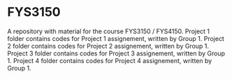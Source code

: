 # FYS3150
A repository with material for the course FYS3150 / FYS4150. 
Project 1 folder contains codes for Project 1 assignement, written by Group 1.
Project 2 folder contains codes for Project 2 assignement, written by Group 1.
Project 3 folder contains codes for Project 3 assignement, written by Group 1.
Project 4 folder contains codes for Project 4 assignement, written by Group 1.
